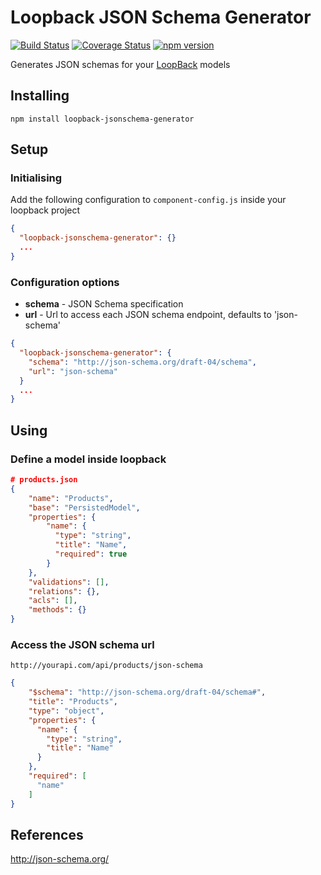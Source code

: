 # Loopback JSON Schema Generator

[![Build Status](https://travis-ci.org/chrisandrews7/loopback-jsonschema-generator.svg?branch=master)](https://travis-ci.org/chrisandrews7/loopback-jsonschema-generator) [![Coverage Status](https://coveralls.io/repos/github/chrisandrews7/loopback-jsonschema-generator/badge.svg?branch=master)](https://coveralls.io/github/chrisandrews7/loopback-jsonschema-generator?branch=master) [![npm version](https://img.shields.io/npm/v/loopback-jsonschema-generator.svg?style=flat)](https://www.npmjs.com/package/loopback-jsonschema-generator)

Generates JSON schemas for your [LoopBack](https://github.com/strongloop/loopback) models

## Installing
```
npm install loopback-jsonschema-generator
```

## Setup

### Initialising

Add the following configuration to `component-config.js` inside your loopback project

```json
{
  "loopback-jsonschema-generator": {}
  ...
}
```

### Configuration options

- **schema** - JSON Schema specification
- **url** - Url to access each JSON schema endpoint, defaults to 'json-schema'

```json
{
  "loopback-jsonschema-generator": {
    "schema": "http://json-schema.org/draft-04/schema",
    "url": "json-schema"
  }
  ...
}
```

## Using

### Define a model inside loopback

```json
# products.json
{
    "name": "Products",
    "base": "PersistedModel",
    "properties": {
        "name": {
          "type": "string",
          "title": "Name",
          "required": true
        }
    },
    "validations": [],
    "relations": {},
    "acls": [],
    "methods": {}
}
```

### Access the JSON schema url

`http://yourapi.com/api/products/json-schema`

```json
{
    "$schema": "http://json-schema.org/draft-04/schema#",
    "title": "Products",
    "type": "object",
    "properties": {
      "name": {
        "type": "string",
        "title": "Name"
      }
    },
    "required": [
      "name"
    ]
}
```

## References

http://json-schema.org/